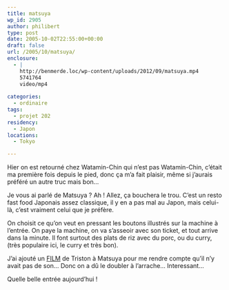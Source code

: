 ```yaml
---
title: matsuya
wp_id: 2905
author: philibert
type: post
date: 2005-10-02T22:55:00+00:00
draft: false
url: /2005/10/matsuya/
enclosure:
  - |
    http://benmerde.loc/wp-content/uploads/2012/09/matsuya.mp4
    5741764
    video/mp4
    
categories:
  - ordinaire
tags:
  - projet 202
residency:
  - Japon
locations:
  - Tokyo

---
```

Hier on est retourné chez Watamin-Chin qui n&rsquo;est pas Watamin-Chin, c&rsquo;était ma première fois depuis le pied, donc ça m&rsquo;a fait plaisir, même si j&rsquo;aurais préféré un autre truc mais bon&#8230;

Je vous ai parlé de Matsuya ? Ah ! Allez, ça bouchera le trou. C&rsquo;est un resto fast food Japonais assez classique, il y en a pas mal au Japon, mais celui-là, c&rsquo;est vraiment celui que je préfère.

On choisit ce qu&rsquo;on veut en pressant les boutons illustrés sur la machine à l&rsquo;entrée. On paye la machine, on va s&rsquo;asseoir avec son ticket, et tout arrive dans la minute. Il font surtout des plats de riz avec du porc, ou du curry, (très populaire ici, le curry et très bon). 

J&rsquo;ai ajouté un <a target="_blank" href='/uploads/2012/09/matsuya.mp4'>FILM</a> de Triston à Matsuya pour me rendre compte qu&rsquo;il n&rsquo;y avait pas de son&#8230; Donc on a dû le doubler à l&rsquo;arrache&#8230; Interessant&#8230;

Quelle belle entrée aujourd&rsquo;hui !